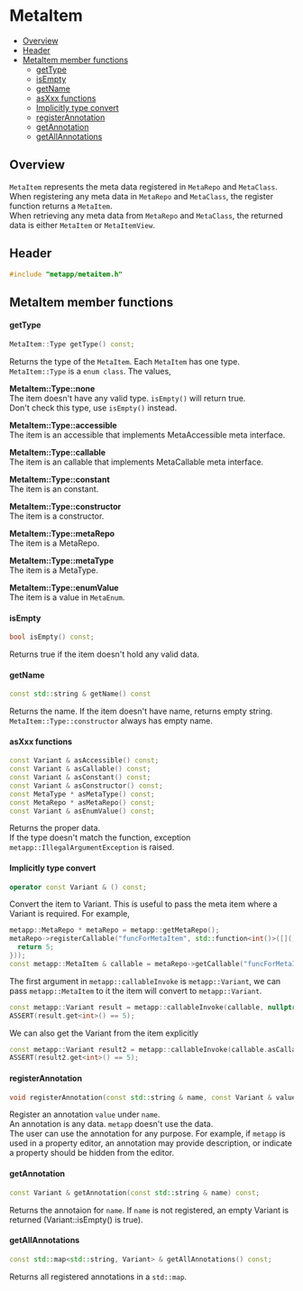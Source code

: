 [//]: # (Auto generated file, don't modify this file.)

# MetaItem
<!--begintoc-->
* [Overview](#a2_1)
* [Header](#a2_2)
* [MetaItem member functions](#a2_3)
  * [getType](#a4_1)
  * [isEmpty](#a4_2)
  * [getName](#a4_3)
  * [asXxx functions](#a4_4)
  * [Implicitly type convert](#a4_5)
  * [registerAnnotation](#a4_6)
  * [getAnnotation](#a4_7)
  * [getAllAnnotations](#a4_8)
<!--endtoc-->

<a id="a2_1"></a>
## Overview

`MetaItem` represents the meta data registered in `MetaRepo` and `MetaClass`.  
When registering any meta data in `MetaRepo` and `MetaClass`, the register function returns a `MetaItem`.  
When retrieving any meta data from `MetaRepo` and `MetaClass`, the returned data is either `MetaItem` or `MetaItemView`.  

<a id="a2_2"></a>
## Header


```c++
#include "metapp/metaitem.h"
```

<a id="a2_3"></a>
## MetaItem member functions

<a id="a4_1"></a>
#### getType

```c++
MetaItem::Type getType() const;
```

Returns the type of the `MetaItem`. Each `MetaItem` has one type.  
`MetaItem::Type` is a `enum class`. The values,  

**MetaItem::Type::none**  
The item doesn't have any valid type. `isEmpty()` will return true.  
Don't check this type, use `isEmpty()` instead.

**MetaItem::Type::accessible**  
The item is an accessible that implements MetaAccessible meta interface.  

**MetaItem::Type::callable**  
The item is an callable that implements MetaCallable meta interface.  

**MetaItem::Type::constant**  
The item is an constant.  

**MetaItem::Type::constructor**  
The item is a constructor.

**MetaItem::Type::metaRepo**  
The item is a MetaRepo.  

**MetaItem::Type::metaType**  
The item is a MetaType.  

**MetaItem::Type::enumValue**  
The item is a value in `MetaEnum`.  

<a id="a4_2"></a>
#### isEmpty

```c++
bool isEmpty() const;
```

Returns true if the item doesn't hold any valid data.  

<a id="a4_3"></a>
#### getName

```c++
const std::string & getName() const
```

Returns the name. If the item doesn't have name, returns empty string.  
`MetaItem::Type::constructor` always has empty name.  

<a id="a4_4"></a>
#### asXxx functions

```c++
const Variant & asAccessible() const;
const Variant & asCallable() const;
const Variant & asConstant() const;
const Variant & asConstructor() const;
const MetaType * asMetaType() const;
const MetaRepo * asMetaRepo() const;
const Variant & asEnumValue() const;
```

Returns the proper data.  
If the type doesn't match the function, exception `metapp::IllegalArgumentException` is raised.  

<a id="a4_5"></a>
#### Implicitly type convert

```c++
operator const Variant & () const;
```

Convert the item to Variant. This is useful to pass the meta item where a Variant is required. For example,  

```c++
metapp::MetaRepo * metaRepo = metapp::getMetaRepo();
metaRepo->registerCallable("funcForMetaItem", std::function<int()>([]() {
  return 5;
}));
const metapp::MetaItem & callable = metaRepo->getCallable("funcForMetaItem");
```

The first argument in `metapp::callableInvoke` is `metapp::Variant`,
we can pass `metapp::MetaItem` to it the item will convert to `metapp::Variant`.

```c++
const metapp::Variant result = metapp::callableInvoke(callable, nullptr);
ASSERT(result.get<int>() == 5);
```

We can also get the Variant from the item explicitly

```c++
const metapp::Variant result2 = metapp::callableInvoke(callable.asCallable(), nullptr);
ASSERT(result2.get<int>() == 5);
```

<a id="a4_6"></a>
#### registerAnnotation

```c++
void registerAnnotation(const std::string & name, const Variant & value);
```

Register an annotation `value` under `name`.  
An annotation is any data. `metapp` doesn't use the data.  
The user can use the annotation for any purpose.
For example, if `metapp` is used in a property editor, an annotation may provide description,
or indicate a property should be hidden from the editor.

<a id="a4_7"></a>
#### getAnnotation

```c++
const Variant & getAnnotation(const std::string & name) const;
```

Returns the annotaion for `name`. If `name` is not registered, an empty Variant is returned (Variant::isEmpty() is true).

<a id="a4_8"></a>
#### getAllAnnotations

```c++
const std::map<std::string, Variant> & getAllAnnotations() const;
```

Returns all registered annotations in a `std::map`.
